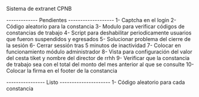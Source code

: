 Sistema de extranet CPNB

------------- Pendientes -------------------
1- Captcha en el login
2- Código aleatorio para la constancia
3- Modulo para verificar códigos de constancias de trabajo
4- Script para deshabilitar periodicamente usuarios que fueron suspendidos y egresados
5- Solucionar problema del cierre de la sesión
6- Cerrar sessión tras 5 minutos de inactividad
7- Colocar en funcionamiento módulo administrador
8- Vista para configuración del valor del cesta tiket y nombre del director de rrhh
9- Verificar que la constancia de trabajo sea con el total del monto del mes anterior al que se consulte
10- Colocar la firma en el footer de la constancia

---------------- Listo ---------------------
1- Código aleatorio para cada constancia